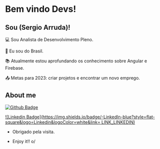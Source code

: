 # Bem vindo Devs!

 

## Sou (Sergio Arruda)!

 

:computer: Sou Analista de Desenvolvimento Pleno.

:house_with_garden: Eu sou do Brasil.

:books: Atualmente estou aprofundando os conhecimento sobre Angular e Firebase.

:outbox_tray: Metas para 2023: criar projetos e encontrar um novo emprego.

 

## About me

[![Github Badge](https://img.shields.io/badge/-Github-000?style=flat-square&logo=Github&logoColor=white&link=LINK_GIT)](LINK_GIT)

[![Linkedin Badge](https://img.shields.io/badge/-LinkedIn-blue?style=flat-square&logo=Linkedin&logoColor=white&link= LINK_LINKEDIN)]( LINK_LINKEDIN)

- Obrigado pela visita.

- Enjoy it!! o/
